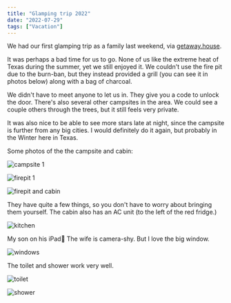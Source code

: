 ```yaml
---
title: "Glamping trip 2022"
date: "2022-07-29"
tags: ["Vacation"]
---
```


We had our first glamping trip as a family last weekend, via [getaway.house](https://getaway.house).

It was perhaps a bad time for us to go. None of us like the extreme heat of Texas during the summer, yet we still enjoyed it. We couldn't use the fire pit due to the burn-ban, but they instead provided a grill (you can see it in photos below) along with a bag of charcoal.

We didn't have to meet anyone to let us in. They give you a code to unlock the door. There's also several other campsites in the area. We could see a couple others through the trees, but it still feels very private.

It was also nice to be able to see more stars late at night, since the campsite is further from any big cities. I would definitely do it again, but probably in the Winter here in Texas.

Some photos of the the campsite and cabin:

![campsite 1](glamping2022-01-campsite.jpg)

![firepit 1](glamping2022-02-firepit.jpg)

![firepit and cabin](glamping2022-03-firepit.jpg)

They have quite a few things, so you don't have to worry about bringing them yourself. The cabin also has an AC unit (to the left of the red fridge.)

![kitchen](glamping2022-04-utils.jpg)

My son on his iPad🤣 The wife is camera-shy. But I love the big window.

![windows](glamping2022-05-beds-windows.jpg)

The toilet and shower work very well.

![toilet](glamping2022-06-toilet.jpg)

![shower](glamping2022-07-shower.jpg)

